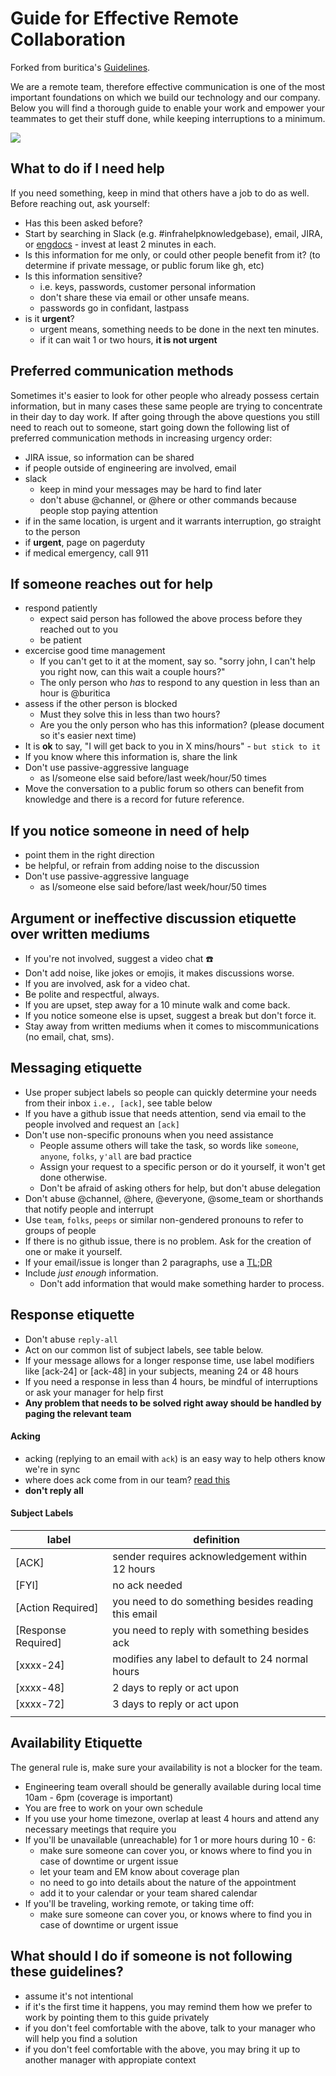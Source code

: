# Guide for Effective Remote Collaboration

Forked from buritica's [Guidelines][guidelines].

We are a remote team, therefore effective communication is one of the most important foundations on which we build our technology and our company. Below you will find a thorough guide to enable your work and empower your teammates to get their stuff done, while keeping interruptions to a minimum.

![](https://media.giphy.com/media/te5kegSXpJS7K/giphy.gif)

## What to do if I need help
If you need something, keep in mind that others have a job to do as well. Before reaching out, ask yourself:
- Has this been asked before?
- Start by searching in Slack (e.g. #infrahelpknowledgebase), email, JIRA, or [engdocs][engdocs] - invest at least 2 minutes in each.
- Is this information for me only, or could other people benefit from it? (to determine if private message, or public forum like gh, etc)
- Is this information sensitive?
    - i.e. keys, passwords, customer personal information
    - don't share these via email or other unsafe means.
    - passwords go in confidant, lastpass
- is it **urgent**?
    - urgent means, something needs to be done in the next ten minutes.
    - if it can wait 1 or two hours, **it is not urgent**

## Preferred communication methods
Sometimes it's easier to look for other people who already possess certain information, but in many cases these same people are trying to concentrate in their day to day work. If after going through the above questions you still need to reach out to someone, start going down the following list of preferred communication methods in increasing urgency order:
- JIRA issue, so information can be shared
- if people outside of engineering are involved, email
- slack
  - keep in mind your messages may be hard to find later
  - don't abuse @channel, or @here or other commands because people stop paying attention
- if in the same location, is urgent and it warrants interruption, go straight to the person
- if **urgent**, page on pagerduty
- if medical emergency, call 911

## If someone reaches out for help
- respond patiently
  - expect said person has followed the above process before they reached out to you
  - be patient
- excercise good time management
  - If you can't get to it at the moment, say so. "sorry john, I can't help you right now, can this wait a couple hours?"
  - The only person who *has* to respond to any question in less than an hour is @buritica
- assess if the other person is blocked
  - Must they solve this in less than two hours?
  - Are you the only person who has this information? (please document so it's easier next time)
- It is **ok** to say, "I will get back to you in X mins/hours" - `but stick to it`
- If you know where this information is, share the link
- Don't use passive-aggressive language
  - as I/someone else said before/last week/hour/50 times
- Move the conversation to a public forum so others can benefit from knowledge and there is a record for future reference.

## If you notice someone in need of help
- point them in the right direction
- be helpful, or refrain from adding noise to the discussion
- Don't use passive-aggressive language
  - as I/someone else said before/last week/hour/50 times

## Argument or ineffective discussion etiquette over written mediums
- If you're not involved, suggest a video chat :phone:
- Don't add noise, like jokes or emojis, it makes discussions worse.
- If you are involved, ask for a video chat.
- Be polite and respectful, always.
- If you are upset, step away for a 10 minute walk and come back.
- If you notice someone else is upset, suggest a break but don't force it.
- Stay away from written mediums when it comes to miscommunications (no email, chat, sms).

## Messaging etiquette
- Use proper subject labels so people can quickly determine your needs from their inbox `i.e., [ack]`, see table below
- If you have a github issue that needs attention, send via email to the people involved and request an `[ack]`
- Don't use non-specific pronouns when you need assistance
  - People assume others will take the task, so words like `someone`, `anyone`, `folks`, `y'all` are bad practice
  - Assign your request to a specific person or do it yourself, it won't get done otherwise.
  - Don't be afraid of asking others for help, but don't abuse delegation
- Don't abuse @channel, @here, @everyone, @some_team or shorthands that notify people and interrupt
- Use `team`, `folks`, `peeps` or similar non-gendered pronouns to refer to groups of people
- If there is no github issue, there is no problem. Ask for the creation of one or make it yourself.
- If your email/issue is longer than 2 paragraphs, use a [TL;DR][tldr]
- Include _just enough_ information.
  - Don't add information that would make something harder to process.

## Response etiquette
- Don't abuse `reply-all`
- Act on our common list of subject labels, see table below.
- If your message allows for a longer response time, use label modifiers like [ack-24] or [ack-48] in your subjects, meaning 24 or 48 hours
- If you need a response in less than 4 hours, be mindful of interruptions or ask your manager for help first
- **Any problem that needs to be solved right away should be handled by paging the relevant team**

#### Acking
- acking (replying to an email with `ack`) is an easy way to help others know we're in sync
- where does ack come from in our team? [read this][ack-link]
- **don't reply all**

#### Subject Labels

|       label        |                      definition                     |
|--------------------|-----------------------------------------------------|
| [ACK]              | sender requires acknowledgement within 12 hours     |
| [FYI]              | no ack needed                                       |
| [Action Required]  | you need to do something besides reading this email |
| [Response Required]| you need to reply with something besides ack        |
| [xxxx-24]          | modifies any label to default to 24 normal hours    |
| [xxxx-48]          | 2 days to reply or act upon                         |
| [xxxx-72]          | 3 days to reply or act upon                         |
|                    |                                                     |

## Availability Etiquette

The general rule is, make sure your availability is not a blocker for the team.

- Engineering team overall should be generally available during local time 10am - 6pm (coverage is important)
- You are free to work on your own schedule
- If you use your home timezone, overlap at least 4 hours and attend any necessary meetings that require you
- If you'll be unavailable (unreachable) for 1 or more hours during 10 - 6:
  - make sure someone can cover you, or knows where to find you in case of downtime or urgent issue
  - let your team and EM know about coverage plan
  - no need to go into details about the nature of the appointment
  - add it to your calendar or your team shared calendar
- If you'll be traveling, working remote, or taking time off:
  - make sure someone can cover you, or knows where to find you in case of downtime or urgent issue

## What should I do if someone is not following these guidelines?

- assume it's not intentional
- if it's the first time it happens, you may remind them how we prefer to work by pointing them to this guide privately
- if you don't feel comfortable with the above, talk to your manager who will help you find a solution
- if you don't feel comfortable with the above, you may bring it up to another manager with appropiate context

[ack-link]: https://gist.github.com/buritica/da847e11d8a6087433dc
[tldr]: https://en.wikipedia.org/wiki/Wikipedia:Too_long;_didn%27t_read
[guidelines]: https://github.com/buritica/collaboration-guides
[engdocs]: https://docs.lyft.net/eng/
